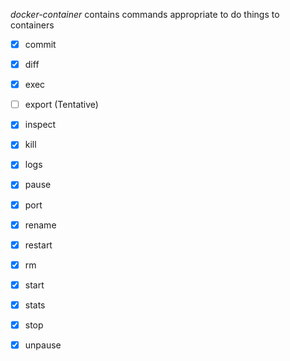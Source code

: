 *docker-container* contains commands appropriate to do things to containers

* [x] commit
* [x] diff
* [x] exec
* [ ] export (Tentative)
* [x] inspect
* [x] kill
* [x] logs
* [x] pause
* [x] port
* [x] rename
* [x] restart
* [x] rm
* [x] start
* [x] stats
* [x] stop
* [x] unpause

